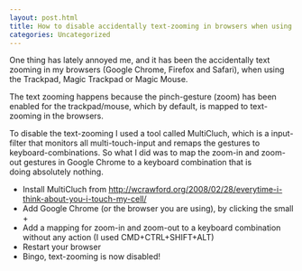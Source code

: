 ```yaml
---
layout: post.html
title: How to disable accidentally text-zooming in browsers when using Magic Trackpad/Mouse in OSX
categories: Uncategorized
---
```

One thing has lately annoyed me, and it has been the accidentally text zooming in my browsers (Google Chrome, Firefox and Safari), when using the Trackpad, Magic Trackpad or Magic Mouse.

<!--more-->

The text zooming happens because the pinch-gesture (zoom) has been enabled for the trackpad/mouse, which by default, is mapped to text-zooming in the browsers.

To disable the text-zooming I used a tool called MultiCluch, which is a input-filter that monitors all multi-touch-input and remaps the gestures to keyboard-combinations. So what I did was to map the zoom-in and zoom-out gestures in Google Chrome to a keyboard combination that is doing absolutely nothing.
<ul>
	<li>Install MultiCluch from <a href="http://wcrawford.org/2008/02/28/everytime-i-think-about-you-i-touch-my-cell/">http://wcrawford.org/2008/02/28/everytime-i-think-about-you-i-touch-my-cell/</a></li>
	<li>Add Google Chrome (or the browser you are using), by clicking the small +</li>
	<li>Add a mapping for zoom-in and zoom-out to a keyboard combination without any action (I used CMD+CTRL+SHIFT+ALT)</li>
	<li>Restart your browser</li>
	<li>Bingo, text-zooming is now disabled!</li>
</ul>
